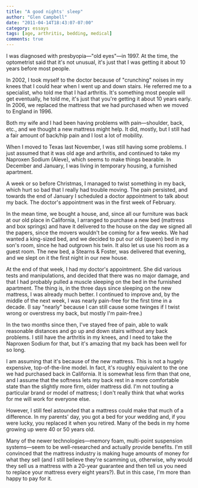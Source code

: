 ```yaml
---
title: "A good nights' sleep"
author: "Glen Campbell"
date: "2011-04-14T18:43:07-07:00"
category: essays
tags: [age, arthritis, bedding, medical]
comments: true
---
```


I was diagnosed with presbyopia&mdash;"old eyes"&mdash;in 1997. At the time, the optometrist said that it's not unusual, it's just that I was getting it about 10 years before most people.

In 2002, I took myself to the doctor because of "crunching" noises in my knees that I could hear when I went up and down stairs. He referred me to a specialist, who told me that I had arthritis. It's something most people will get eventually, he told me, it's just that you're getting it about 10 years early. In 2006, we replaced the mattress that we had purchased when we moved to England in 1996.

Both my wife and I had been having problems with pain&mdash;shoulder, back, etc., and we thought a new mattress might help. It did, mostly, but I still had a fair amount of back/hip pain and I lost a lot of mobility.

When I moved to Texas last November, I was still having some problems. I just assumed that it was old age and arthritis, and continued to take my Naproxen Sodium (Aleve), which seems to make things bearable. In December and January, I was living in temporary housing, a furnished apartment.

A week or so before Christmas, I managed to twist something in my back, which hurt so bad that I really had trouble moving. The pain persisted, and towards the end of January I scheduled a doctor appointment to talk about my back. The doctor's appointment was in the first week of February.

In the mean time, we bought a house, and, since all our furniture was back at our old place in California, I arranged to purchase a new bed (mattress and box springs) and have it delivered to the house on the day we signed all the papers, since the movers wouldn't be coming for a few weeks. We had wanted a king-sized bed, and we decided to put our old (queen) bed in my son's room, since he had outgrown his twin. It also let us use his room as a guest room. The new bed, a Stearns & Foster, was delivered that evening, and we slept on it the first night in our new house.

At the end of that week, I had my doctor's appointment. She did various tests and manipulations, and decided that there was no major damage, and that I had probably pulled a muscle sleeping on the bed in the furnished apartment. The thing is, in the three days since sleeping on the new mattress, I was already much better. I continued to improve and, by the middle of the next week, I was nearly pain-free for the first time in a decade. (I say "nearly" because I can still cause some twinges if I twist wrong or overstress my back, but mostly I'm pain-free.)

In the two months since then, I've stayed free of pain, able to walk reasonable distances and go up and down stairs without any back problems. I still have the arthritis in my knees, and I need to take the Naproxen Sodium for that, but it's amazing that my back has been well for so long.

I am assuming that it's because of the new mattress. This is not a hugely expensive, top-of-the-line model. In fact, it's roughly equivalent to the one we had purchased back in California. It is somewhat less firm than that one, and I assume that the softness lets my back rest in a more comfortable state than the slightly more firm, older mattress did. I'm not touting a particular brand or model of mattress; I don't really think that what works for me will work for everyone else.

However, I still feel astounded that a mattress could make that much of a difference. In my parents' day, you got a bed for your wedding and, if you were lucky, you replaced it when you retired. Many of the beds in my home growing up were 40 or 50 years old.

Many of the newer technologies&mdash;memory foam, multi-point suspension systems&mdash;seem to be well-researched and actually provide benefits. I'm still convinced that the mattress industry is making huge amounts of money for what they sell (and I still believe they're scamming us, otherwise, why would they sell us a mattress with a 20-year guarantee and then tell us you need to replace your mattress every eight years?). But in this case, I'm more than happy to pay for it.


